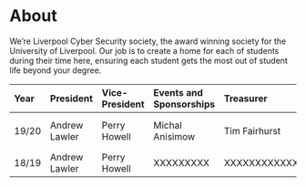 # About
We’re Liverpool Cyber Security society, the award winning society for the University of Liverpool. Our job is to create a home for each of  students during their time here, ensuring each student gets the most out of student life beyond your degree.

| Year | President    | Vice-President    | Events and Sponsorships | Treasurer | Secretary |
|:-----|:-------------|:------------------|:------------------------|:----------|:----------|
| 19/20 | Andrew Lawler | Perry Howell | Michal Anisimow | Tim Fairhurst | Mahir Hussain-md |
| 18/19 | Andrew Lawler | Perry Howell  | XXXXXXXXX | XXXXXXXXXXXXXX | Brandon XXXX |
